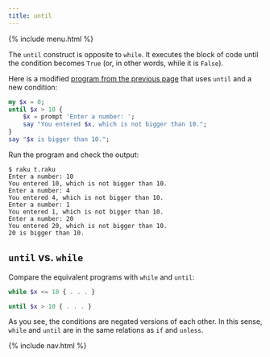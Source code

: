 ```yaml
---
title: until
---
```


{% include menu.html %}

The `until` construct is opposite to `while`. It executes the block of code until the condition becomes `True` (or, in other words, while it is `False`).

Here is a modified [program from the previous page](../while) that uses `until` and a new condition:

```raku
my $x = 0;
until $x > 10 {
    $x = prompt 'Enter a number: ';
    say "You entered $x, which is not bigger than 10.";
}
say "$x is bigger than 10.";
```

Run the program and check the output:

```console
$ raku t.raku 
Enter a number: 10
You entered 10, which is not bigger than 10.
Enter a number: 4
You entered 4, which is not bigger than 10.
Enter a number: 1
You entered 1, which is not bigger than 10.
Enter a number: 20
You entered 20, which is not bigger than 10.
20 is bigger than 10.
```

## `until` vs. `while`

Compare the equivalent programs with `while` and `until`:

```raku
while $x <= 10 { . . . }

until $x > 10 { . . . }
```

As you see, the conditions are negated versions of each other. In this sense, `while` and `until` are in the same relations as `if` and `unless`.

{% include nav.html %}
